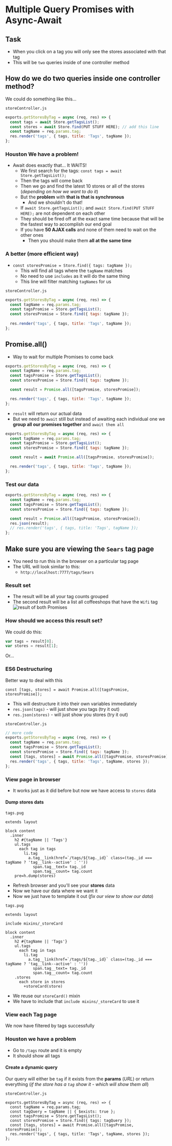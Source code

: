 # Multiple Query Promises with Async-Await
## Task
* When you click on a tag you will only see the stores associated with that tag
* This will be `two` queries inside of one controller method

## How do we do two queries inside one controller method?
We could do something like this...

`storeController.js`

```js
exports.getStoresByTag = async (req, res) => {
  const tags = await Store.getTagsList();
  const stores = await Store.find(PUT STUFF HERE); // add this line
  const tagName = req.params.tag;
  res.render('tags', { tags, title: 'Tags', tagName });
};
```

### Houston We have a problem!
* Await does exactly that... It WAITS!
    - We first search for the tags: `const tags = await Store.getTagsList();`
    - Then the tags will come back
    - Then we go and find the latest 10 stores or all of the stores (_depending on how we want to do it_)
    - But the **problem** with **that is that is synchronous**
        + And we shouldn't do that!
    - If `await Store.getTagsList();` and `await Store.find(PUT STUFF HERE);` are not dependent on each other
    - They should be fired off at the exact same time because that will be the fastest way to accomplish our end goal
    - If you have **50 AJAX calls** and none of them need to wait on the other ones
        + Then you should make them **all at the same time**

### A better (more efficient way)
* `const storesPromise = Store.find({ tags: tagName });`
    - This will find all tags where the `tagName` matches
    - No need to use `includes` as it will do the same thing
    - This line will filter matching `tagNames` for us

`storeController.js`

```js
exports.getStoresByTag = async (req, res) => {
  const tagName = req.params.tag;
  const tagsPromise = Store.getTagsList();
  const storesPromise = Store.find({ tags: tagName });
  
  res.render('tags', { tags, title: 'Tags', tagName });
};
```

## Promise.all()
* Way to wait for multiple Promises to come back

```js
exports.getStoresByTag = async (req, res) => {
  const tagName = req.params.tag;
  const tagsPromise = Store.getTagsList();
  const storesPromise = Store.find({ tags: tagName });

  const result = Promise.all([tagsPromise, storesPromise]);

  res.render('tags', { tags, title: 'Tags', tagName });
};
```

* `result` will return our actual data
* But we need to `await` still but instead of awaiting each individual one we **group all our promises together** and `await them all`

```js
exports.getStoresByTag = async (req, res) => {
  const tagName = req.params.tag;
  const tagsPromise = Store.getTagsList();
  const storesPromise = Store.find({ tags: tagName });

  const result = await Promise.all([tagsPromise, storesPromise]);

  res.render('tags', { tags, title: 'Tags', tagName });
};
```

### Test our data
```js
exports.getStoresByTag = async (req, res) => {
  const tagName = req.params.tag;
  const tagsPromise = Store.getTagsList();
  const storesPromise = Store.find({ tags: tagName });

  const result = Promise.all([tagsPromise, storesPromise]);
  res.json(result);
  // res.render('tags', { tags, title: 'Tags', tagName });
};
```

## Make sure you are viewing the `Sears` tag page
* You need to run this in the browser on a particular tag page
* The URL will look similar to this:
    - `http://localhost:7777/tags/Sears`

### Result set
* The result will be all your tag counts grouped
* The second result will be a list all coffeeshops that have the `Wifi` tag
![result of both Promises](https://i.imgur.com/T6dOJUJ.png)

### How should we access this result set?
We could do this:

```js
var tags = result[0];
var stores = result[1];
```

Or...

### ES6 Destructuring
Better way to deal with this

`const [tags, stores] = await Promise.all([tagsPromise, storesPromise]);`

* This will destructure it into their own variables immediately
* `res.json(tags)` - will just show you tags (try it out)
* `res.json(stores)` - will just show you stores (try it out)

`storeController.js`

```js
// more code
exports.getStoresByTag = async (req, res) => {
  const tagName = req.params.tag;
  const tagsPromise = Store.getTagsList();
  const storesPromise = Store.find({ tags: tagName });
  const [tags, stores] = await Promise.all([tagsPromise, storesPromise]);
  res.render('tags', { tags, title: 'Tags', tagName, stores });
};
```

### View page in browser
* It works just as it did before but now we have access to `stores` data

#### Dump stores dats
`tags.pug`

```
extends layout

block content
  .inner
    h2 #{tagName || 'Tags'}
    ul.tags
      each tag in tags
        li.tag
          a.tag__link(href=`/tags/${tag._id}` class=(tag._id === tagName ? 'tag__link--active' : ''))
            span.tag__text= tag._id
            span.tag__count= tag.count
    pre=h.dump(stores)
```

* Refresh browser and you'll see your **stores** data
* Now we have our data where we want it
* Now we just have to template it out (_fix our view to show our data_)

`tags.pug`

```
extends layout

include mixins/_storeCard

block content
  .inner
    h2 #{tagName || 'Tags'}
    ul.tags
      each tag in tags
        li.tag
          a.tag__link(href=`/tags/${tag._id}` class=(tag._id === tagName ? 'tag__link--active' : ''))
            span.tag__text= tag._id
            span.tag__count= tag.count
    .stores
      each store in stores
        +storeCard(store)
```

* We reuse our `storeCard()` mixin
* We have to include that `include mixins/_storeCard` to use it

### View each Tag page
We now have filtered by tags successfully

### Houston we have a problem
* Go to `/tags` route and it is empty
* It should show all tags

#### Create a dynamic query
Our query will either be `tag` if it exists from the **params** (_URL_) or return everything (_if the store has a `tag` show it - which will show them all_)

`storeController.js`

```
exports.getStoresByTag = async (req, res) => {
  const tagName = req.params.tag;
  const tagQuery = tagName || { $exists: true };
  const tagsPromise = Store.getTagsList();
  const storesPromise = Store.find({ tags: tagQuery });
  const [tags, stores] = await Promise.all([tagsPromise, storesPromise]);
  res.render('tags', { tags, title: 'Tags', tagName, stores });
};
```



